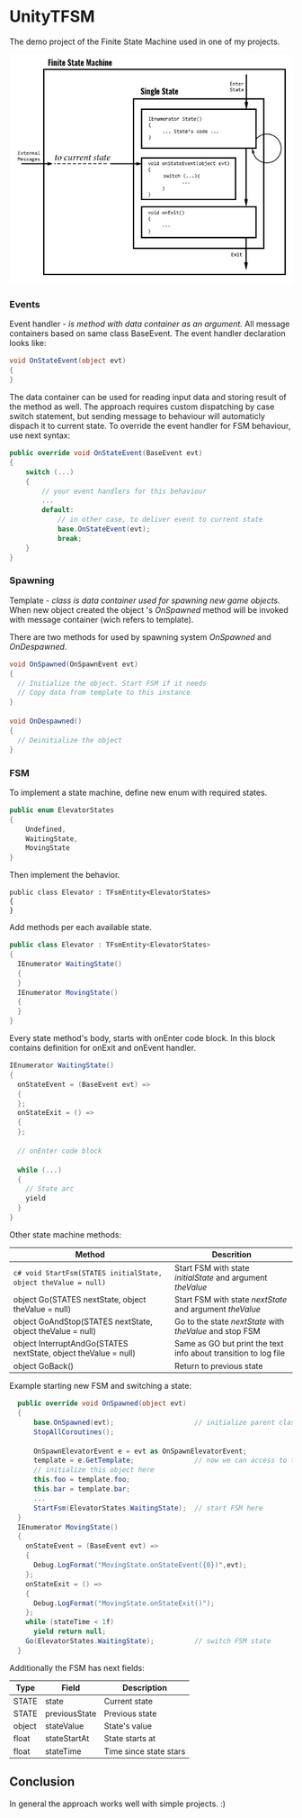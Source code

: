 # UnityTFSM

The demo project of the Finite State Machine used in one of my projects. 

![FSM Diagram](fsm_diagram.jpg)

### Events

Event handler - _is method with data container as an argument._ All message containers based on same class BaseEvent. The event handler declaration looks like:

```c#
void OnStateEvent(object evt)
{
}
```

The data container can be used for reading input data and storing result of the method as well. The approach requires custom dispatching by case switch statement, but sending message to behaviour will automaticly dispach it to current state. To override the event handler for FSM behaviour, use next syntax:

```c#
public override void OnStateEvent(BaseEvent evt)
{
    switch (...)
    {
        // your event handlers for this behaviour
        ...
        default:
            // in other case, to deliver event to current state
            base.OnStateEvent(evt);
            break;
    }
}
```

### Spawning 

Template - _class is data container used for spawning new game objects._ When new object created the object 's _OnSpawned_ method will be invoked with message container (wich refers to template). 

There are two methods for used by spawning system _OnSpawned_ and _OnDespawned_. 

```c#
void OnSpawned(OnSpawnEvent evt)
{
  // Initialize the object. Start FSM if it needs
  // Copy data from template to this instance
}

void OnDespawned()
{
  // Deinitialize the object
}
```

### FSM

To implement a state machine, define new enum with required states.

```c#
public enum ElevatorStates
{
    Undefined,
    WaitingState,
    MovingState
}
```

Then implement the behavior.

```
public class Elevator : TFsmEntity<ElevatorStates>
{
}
```

Add methods per each available state.

```c#
public class Elevator : TFsmEntity<ElevatorStates>
{
  IEnumerator WaitingState()
  {
  }
  IEnumerator MovingState()
  {
  }
}
```

Every state method's body, starts with onEnter code block. In this block contains definition for onExit and onEvent handler.

```c#
IEnumerator WaitingState()
{
  onStateEvent = (BaseEvent evt) =>
  {
  };
  onStateExit = () =>
  {
  };
  
  // onEnter code block
  
  while (...)
  {
    // State arc
    yield
  }
}
```

Other state machine methods:

Method | Descrition
-------|-----------
```c# void StartFsm(STATES initialState, object theValue = null)```|Start FSM with state _initialState_ and argument _theValue_
object Go(STATES nextState, object theValue = null)|Start FSM with state _nextState_ and argument _theValue_
object GoAndStop(STATES nextState, object theValue = null)|Go to the state _nextState_ with _theValue_ and stop FSM
object InterruptAndGo(STATES nextState, object theValue = null)|Same as GO but print the text info about transition to log file
object GoBack()|Return to previous state

Example starting new FSM and switching a state:

```c#
  public override void OnSpawned(object evt)
  {
      base.OnSpawned(evt);                    // initialize parent class
      StopAllCoroutines();
      
      OnSpawnElevatorEvent e = evt as OnSpawnElevatorEvent;
      template = e.GetTemplate;               // now we can access to template
      // initialize this object here
      this.foo = template.foo;
      this.bar = template.bar;
      ...
      StartFsm(ElevatorStates.WaitingState);  // start FSM here
  }
  IEnumerator MovingState()
  {
    onStateEvent = (BaseEvent evt) =>
    {
      Debug.LogFormat("MovingState.onStateEvent({0})",evt);
    };
    onStateExit = () =>
    {
      Debug.LogFormat("MovingState.onStateExit()");
    };
    while (stateTime < 1f) 
      yield return null;
    Go(ElevatorStates.WaitingState);          // switch FSM state
  }
```

Additionally the FSM has next fields:

Type|Field|Description
----|-----|-----------
STATE|state|Current state
STATE|previousState|Previous state
object|stateValue|State's value 
float|stateStartAt|State starts at
float|stateTime|Time since state stars

## Conclusion

In general the approach works well with simple projects. :)
